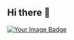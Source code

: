 ## Hi there 👋

<a href="https://tryhackme.com/p/vladiK178">
  <img src="https://tryhackme-badges.s3.amazonaws.com/vladiK178.png?cache-bust=5" alt="Your Image Badge" />
</a>

<!--
**vladiK178/vladiK178** is a ✨ _special_ ✨ repository because its `README.md` (this file) appears on your GitHub profile.

Here are some ideas to get you started:

- 🔭 I’m currently working on ...
- 🌱 I’m currently learning ...
- 👯 I’m looking to collaborate on ...
- 🤔 I’m looking for help with ...
- 💬 Ask me about ...
- 📫 How to reach me: ...
- 😄 Pronouns: ...
- ⚡ Fun fact: ...
-->
